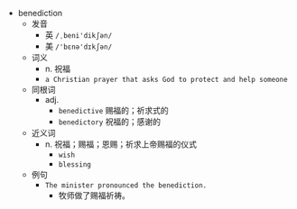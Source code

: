 - benediction
  - 发音
    - 英 `/ˌbeni'dikʃən/`
    - 美 `/'bɛnə'dɪkʃən/`
  - 词义
    - n. 祝福
    - `a Christian prayer that asks God to protect and help someone`
  - 同根词
    - adj.
      - `benedictive` 赐福的；祈求式的
      - `benedictory` 祝福的；感谢的
  - 近义词
    - n. 祝福；赐福；恩赐；祈求上帝赐福的仪式
      - `wish`
      - `blessing`
  - 例句
    - `The minister pronounced the benediction.`
      - 牧师做了赐福祈祷。

